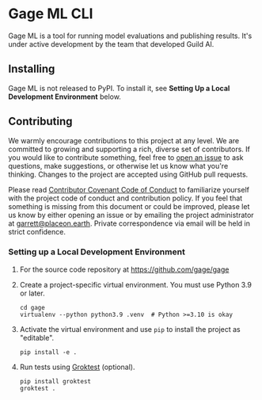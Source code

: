 # Gage ML CLI

Gage ML is a tool for running model evaluations and publishing results.
It's under active development by the team that developed Guild AI.

## Installing

Gage ML is not released to PyPI. To install it, see **Setting Up a Local
Development Environment** below.

<!--

To install Gage ML, use `pip`.

``` shell
pip install gage
```

-->

## Contributing

We warmly encourage contributions to this project at any level. We are
committed to growing and supporting a rich, diverse set of contributors.
If you would like to contribute something, feel free to [open an
issue](https://github.com/gage/gage/issues) to ask questions, make
suggestions, or otherwise let us know what you're thinking. Changes to
the project are accepted using GitHub pull requests.

Please read [Contributor Covenant Code of Conduct](CONTRIBUTING.md) to
familiarize yourself with the project code of conduct and contribution
policy. If you feel that something is missing from this document or
could be improved, please let us know by either opening an issue or by
emailing the project administrator at garrett@placeon.earth. Private
correspondence via email will be held in strict confidence.

### Setting up a Local Development Environment

1. For the source code repository at https://github.com/gage/gage

2. Create a project-specific virtual environment. You must use Python
   3.9 or later.

   ``` shell
   cd gage
   virtualenv --python python3.9 .venv  # Python >=3.10 is okay
   ```

3. Activate the virtual environment and use `pip` to install the project
   as "editable".

   ``` shell
   pip install -e .
   ```

4. Run tests using [Groktest](https://github.com/gar1t/groktest)
   (optional).

   ``` shell
   pip install groktest
   groktest .
   ```
